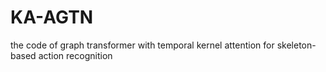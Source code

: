 # KA-AGTN
the code of graph transformer with temporal kernel attention for skeleton-based action recognition
